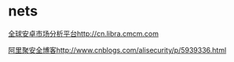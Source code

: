 # nets
[全球安卓市场分析平台](http://cn.libra.cmcm.com/about)http://cn.libra.cmcm.com

[阿里聚安全博客](http://www.cnblogs.com/alisecurity/p/5939336.html)http://www.cnblogs.com/alisecurity/p/5939336.html
